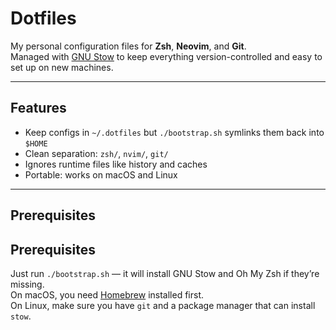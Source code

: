 # Dotfiles

My personal configuration files for **Zsh**, **Neovim**, and **Git**.  
Managed with [GNU Stow](https://www.gnu.org/software/stow/) to keep everything version-controlled and easy to set up on new machines.

---

## Features

- Keep configs in `~/.dotfiles` but `./bootstrap.sh` symlinks them back into `$HOME`
- Clean separation: `zsh/`, `nvim/`, `git/`
- Ignores runtime files like history and caches
- Portable: works on macOS and Linux

---

## Prerequisites

## Prerequisites

Just run `./bootstrap.sh` — it will install GNU Stow and Oh My Zsh if they’re missing.  
On macOS, you need [Homebrew](https://brew.sh/) installed first.  
On Linux, make sure you have `git` and a package manager that can install `stow`.
